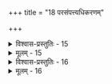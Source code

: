 +++
title = "18 परसंपत्त्यधिकरणम्"

+++

<details><summary>विश्वास-प्रस्तुतिः - 15</summary>

15.जीवोत्क्रान्त्युक्तिकाले विदुषि तु घटते तत्प्रतिक्षेपभङ्गो  
भूतोत्क्रान्तेस्तु पश्चात्तदुपनिपतने सङ्गतिस्स्यात्कथंचित्।  
तस्मात्साधारणोऽपि ह्ययमुपरि ततस्स्थाप्यते हार्दयोगः  
तुल्येऽप्यस्मिन्नतुल्यास्सरणिमुखतया प्राप्यभेदेन नाड्यः॥
</details>

<details><summary>मूलम् - 15</summary>

15.जीवोत्क्रान्त्युक्तिकाले विदुषि तु घटते तत्प्रतिक्षेपभङ्गो  
भूतोत्क्रान्तेस्तु पश्चात्तदुपनिपतने सङ्गतिस्स्यात्कथंचित्।  
तस्मात्साधारणोऽपि ह्ययमुपरि ततस्स्थाप्यते हार्दयोगः  
तुल्येऽप्यस्मिन्नतुल्यास्सरणिमुखतया प्राप्यभेदेन नाड्यः॥
</details>


<details><summary>विश्वास-प्रस्तुतिः - 16</summary>

16.प्राप्तुं भोगापवर्गौ प्रयति तनुभृति प्राप्तसूक्ष्मस्वदेहे  
सम्पत्त्या किं परस्यां श्रितहृदयसुषौ लभ्यते देवतायाम्।  
आतस्तेजः परस्यामिति चिरघटितेऽप्यस्तु सिद्धानुवादो  
मैवं मानानुसारात्फलमिति परमे संक्रमश्श्रान्तिशान्त्यै॥
</details>

<details><summary>मूलम् - 16</summary>

16.प्राप्तुं भोगापवर्गौ प्रयति तनुभृति प्राप्तसूक्ष्मस्वदेहे  
सम्पत्त्या किं परस्यां श्रितहृदयसुषौ लभ्यते देवतायाम्।  
आतस्तेजः परस्यामिति चिरघटितेऽप्यस्तु सिद्धानुवादो  
मैवं मानानुसारात्फलमिति परमे संक्रमश्श्रान्तिशान्त्यै॥
</details>